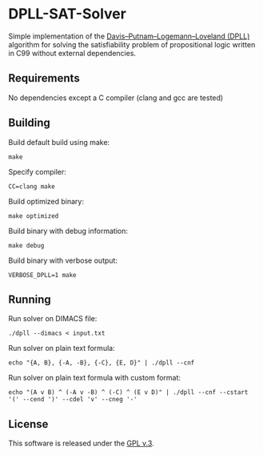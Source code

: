 # DPLL-SAT-Solver

Simple implementation of the
[Davis–Putnam–Logemann–Loveland (DPLL)](https://en.wikipedia.org/wiki/DPLL_algorithm)
algorithm for solving the satisfiability problem of propositional logic written
in C99 without external dependencies.


## Requirements

No dependencies except a C compiler (clang and gcc are tested)


## Building

Build default build using make:

```
make
```

Specify compiler:

```
CC=clang make
```

Build optimized binary:

```
make optimized
```

Build binary with debug information:

```
make debug
```

Build binary with verbose output:

```
VERBOSE_DPLL=1 make
```


## Running

Run solver on DIMACS file:

```
./dpll --dimacs < input.txt
```

Run solver on plain text formula:

```
echo "{A, B}, {-A, -B}, {-C}, {E, D}" | ./dpll --cnf
```

Run solver on plain text formula with custom format:

```
echo "(A v B) ^ (-A v -B) ^ (-C) ^ (E v D)" | ./dpll --cnf --cstart '(' --cend ')' --cdel 'v' --cneg '-'
```


## License

This software is released under the
[GPL v.3](https://www.gnu.org/licenses/gpl-3.0.html).
